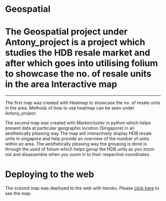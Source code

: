 Geospatial
==
The Geospatial project under Antony_project is a project which studies the HDB resale market and after which goes into utilising folium to showcase the no. of resale units in the area
Interactive map
==
***
The first map was created with Heatmap to showcase the no. of resale units in the area. Methods of how to use heatmap can be seen under Antony_project

The second map was created with Markercluster in python which helps present data at particular geographic location (Singapore) in an aesthetically pleasing way
The map will interactively display HDB resale units in singapore and help provide an overview of the number of units within an area. The aesthetically pleasing way the grouping is done is through the used of folium which helps gorup the HDB units as you zoom out and disassemble when you zoom in to their respective coordinates.

Deploying to the web
==
The sceond map was deployed to the web with heroku. Please <a href ='https://geospatial-elements.herokuapp.com/'>click here</a> to see the map.
